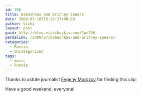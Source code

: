 ```yaml
---
id: 706
title: Babushkas and Britney Spears
date: 2009-07-10T15:26:27+00:00
author: Vicki
layout: post
guid: http://blog.vickiboykis.com/?p=706
permalink: /2009/07/babushkas-and-britney-spears/
categories:
  - Russia
  - Uncategorized
tags:
  - music
  - Russia
---
```

Thanks to astute journalist [Evgeny Morozov](http://neteffect.foreignpolicy.com/posts/2009/07/10/babushkas_vs_britney_spears) for finding this clip:



Have a good weekend, everyone!